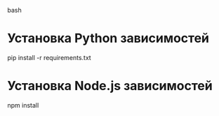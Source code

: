 bash
# Установка Python зависимостей
pip install -r requirements.txt

# Установка Node.js зависимостей
npm install